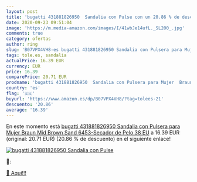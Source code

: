 ```yaml
---
layout: post
title: 'bugatti 431881826950  Sandalia con Pulse con un 20.86 % de descuento'
date: 2020-09-23 09:51:04
image: 'https://m.media-amazon.com/images/I/41wbJe14ufL._SL200_.jpg'
comments: true
category: ofertas
author: ring
slug: 'B07VPX4VH8-es bugatti 431881826950 Sandalia con Pulsera para Mujer Braun...'
tags: tole.es, sandalia
actualPrice: 16.39 EUR
currency: EUR
price: 16.39
comparePrice: 20.71 EUR
prodname: 'bugatti 431881826950  Sandalia con Pulsera para Mujer  Braun Mid Brown Sand 6453-Secador de Pelo  38 EU'
country: 'es'
flag: '🇪🇸'
buyurl: 'https://www.amazon.es/dp/B07VPX4VH8/?tag=tolees-21'
descuento: '20.86'
average: '16.39'
---
```


En este momento está [bugatti 431881826950  Sandalia con Pulsera para Mujer  Braun Mid Brown Sand 6453-Secador de Pelo  38 EU](https://www.amazon.es/dp/B07VPX4VH8/?tag=tolees-21) a 16.39 EUR (original: 20.71 EUR) (20.86 %  de descuento) en el siguiente enlace!

[![bugatti 431881826950  Sandalia con Pulse](https://m.media-amazon.com/images/I/41wbJe14ufL._SL200_.jpg)](https://www.amazon.es/dp/B07VPX4VH8/?tag=tolees-21)

🔎:


[🛒 Aquí!!!](https://www.amazon.es/dp/B07VPX4VH8/?tag=tolees-21)
